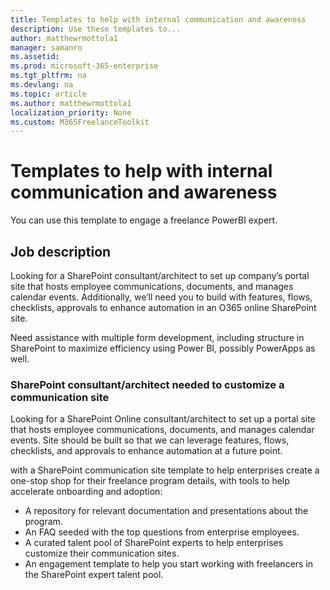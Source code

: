 ```yaml
---
title: Templates to help with internal communication and awareness 
description: Use these templates to... 
author: matthewrmottola1
manager: samanro
ms.assetid: 
ms.prod: microsoft-365-enterprise
ms.tgt_pltfrm: na
ms.devlang: na
ms.topic: article
ms.author: matthewrmottola1
localization_priority: None 
ms.custom: M365FreelanceToolkit
---
```

Templates to help with internal communication and awareness
=======================

You can use this template to engage a freelance PowerBI expert.

Job description
---------------

Looking for a SharePoint consultant/architect to set up company’s portal site that hosts employee communications, documents, and manages calendar events. Additionally, we’ll need you to build with features, flows, checklists, approvals to enhance automation in an O365 online SharePoint site. 

Need assistance with multiple form development, including structure in SharePoint to maximize efficiency using Power BI, possibly PowerApps as well.


<h3>SharePoint consultant/architect needed to customize a communication site</h3>
                                    <p>Looking for a SharePoint Online consultant/architect to set up a portal site that hosts employee communications, documents, and manages calendar events. Site should be built so that we can leverage features, flows, checklists, and approvals to enhance automation at a future point.</p>



with a SharePoint communication site template to help enterprises create a one-stop shop for their freelance program details, with tools to help accelerate onboarding and adoption:
- A repository for relevant documentation and presentations about the program.
- An FAQ seeded with the top questions from enterprise employees.
- A curated talent pool of SharePoint experts to help enterprises customize their communication sites.
- An engagement template to help you start working with freelancers in the SharePoint expert talent pool. 